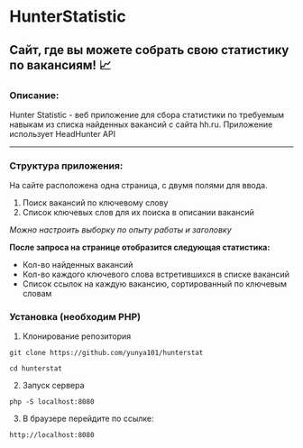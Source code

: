 # HunterStatistic
## Сайт, где вы можете собрать свою статистику по вакансиям! 📈
### Описание:
Hunter Statistic - веб приложение для сбора статистики по требуемым навыкам из списка найденных вакансий с сайта hh.ru. Приложение использует HeadHunter API
___
### Структура приложения:
На сайте расположена одна страница, с двумя полями для ввода.
1. Поиск вакансий по ключевому слову
2. Список ключевых слов для их поиска в описании вакансий

_Можно настроить выборку по опыту работы и заголовку_

__После запроса на странице отобразится следующая статистика:__
* Кол-во найденных вакансий
* Кол-во каждого ключевого слова встретившихся в списке вакансий
* Список ссылок на каждую вакансию, сортированный по ключевым словам

### Установка (необходим PHP)
1. Клонирование репозитория
```
git clone https://github.com/yunya101/hunterstat
```
```
cd hunterstat
```
2. Запуск сервера
```
php -S localhost:8080
```
3. В браузере перейдите по ссылке:
```
http://localhost:8080
```
